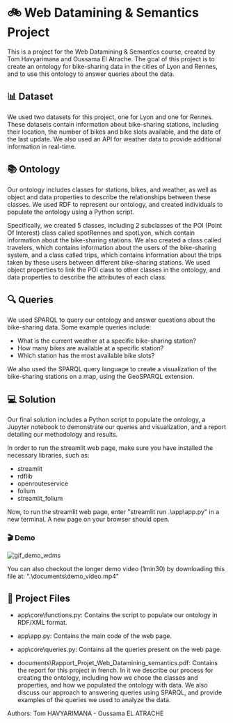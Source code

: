 # 🚲 Web Datamining & Semantics Project

This is a project for the Web Datamining & Semantics course, created by Tom Havyarimana and Oussama El Atrache. The goal of this project is to create an ontology for bike-sharing data in the cities of Lyon and Rennes, and to use this ontology to answer queries about the data.

## 📊 Dataset

We used two datasets for this project, one for Lyon and one for Rennes. These datasets contain information about bike-sharing stations, including their location, the number of bikes and bike slots available, and the date of the last update. We also used an API for weather data to provide additional information in real-time.

## 📚 Ontology

Our ontology includes classes for stations, bikes, and weather, as well as object and data properties to describe the relationships between these classes. We used RDF to represent our ontology, and created individuals to populate the ontology using a Python script.

Specifically, we created 5 classes, including 2 subclasses of the POI (Point Of Interest) class called spotRennes and spotLyon, which contain information about the bike-sharing stations. We also created a class called travelers, which contains information about the users of the bike-sharing system, and a class called trips, which contains information about the trips taken by these users between different bike-sharing stations. We used object properties to link the POI class to other classes in the ontology, and data properties to describe the attributes of each class.

## 🔍 Queries

We used SPARQL to query our ontology and answer questions about the bike-sharing data. Some example queries include:

- What is the current weather at a specific bike-sharing station?
- How many bikes are available at a specific station?
- Which station has the most available bike slots?

We also used the SPARQL query language to create a visualization of the bike-sharing stations on a map, using the GeoSPARQL extension.


## 💻 Solution

Our final solution includes a Python script to populate the ontology, a Jupyter notebook to demonstrate our queries and visualization, and a report detailing our methodology and results.

In order to run the streamlit web page, make sure you have installed the necessary libraries, such as:
- streamlit
- rdflib
- openrouteservice
- folium
- streamlit_folium

Now, to run the streamlit web page, enter "streamlit run .\app\app.py" in a new terminal. A new page on your browser should open.

### 🎬 Demo
![gif_demo_wdms](https://github.com/TomHavy/Web-Datamining-Semantics-Project/assets/67765175/de8eb595-e2f5-4055-ba52-de0f33ec0ee9)


You can also checkout the longer demo video (1min30) by downloading this file at: ".\documents\demo_video.mp4"

## 📂 Project Files

- app\core\functions.py: Contains the script to populate our ontology in RDF/XML format.

- app\app.py: Contains the main code of the web page.

- app\core\queries.py: Contains all the queries present on the web page.

- documents\Rapport_Projet_Web_Datamining_semantics.pdf: Contains the report for this project in french. In it we describe our process for creating the ontology, including how we chose the classes and properties, and how we populated the ontology with data. We also discuss our approach to answering queries using SPARQL, and provide examples of the queries we used to analyze the data.

Authors: Tom HAVYARIMANA - Oussama EL ATRACHE
